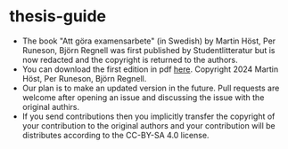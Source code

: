 # thesis-guide
* The book "Att göra examensarbete" (in Swedish) by Martin Höst, Per Runeson, Björn Regnell was first published by Studentlitteratur but is now redacted and the copyright is returned to the authors.
* You can download the first edition in pdf [here](https://github.com/lunduniversity/thesis-guide/releases/tag/v1.0). Copyright 2024 Martin Höst, Per Runeson, Björn Regnell.
* Our plan is to make an updated version in the future. Pull requests are welcome after opening an issue and discussing the issue with the original authirs.
* If you send contributions then you implicitly transfer the copyright of your contribution to the original authors and your contribution will be distributes according to the CC-BY-SA 4.0 license. 
